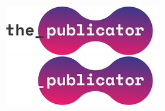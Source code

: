 ![The Publicator Logo][tpb_logo_light]
![The Publicator Logo][tpb_logo_dark]

[tpb_logo_light]: https://raw.githubusercontent.com/The-Publicator/.github/main/profile/assets/the_publicator_light.png#gh-light-mode-only
[tpb_logo_dark]: https://raw.githubusercontent.com/The-Publicator/.github/main/profile/assets/the_publicator_dark.png#gh-dark-mode-only